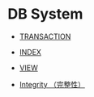 # DB System

* [TRANSACTION](transaction/README.md)

* [INDEX](index/index.md)
* [VIEW](view/view.md)


* [Integrity （完整性）](Integrity.md)